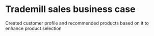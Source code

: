 # Trademill sales business case
 Created customer profile and recommended products based on it to enhance product selection
